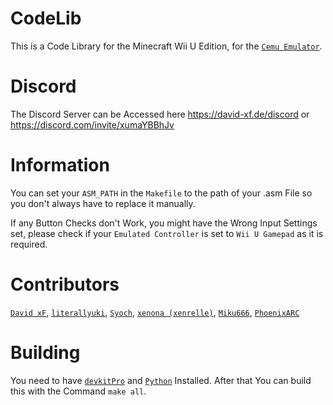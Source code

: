 # CodeLib
This is a Code Library for the Minecraft Wii U Edition, for the [`Cemu Emulator`](https://github.com/cemu-project/Cemu).

# Discord
The Discord Server can be Accessed here https://david-xf.de/discord or https://discord.com/invite/xumaYBBhJv

# Information
You can set your `ASM_PATH` in the `Makefile` to the path of your .asm File so you don't always have to replace it manually.

If any Button Checks don't Work, you might have the Wrong Input Settings set, please check if your `Emulated Controller` is set to `Wii U Gamepad` as it is required.

# Contributors
[`David xF`](https://github.com/David-xF), [`literallyuki`](https://github.com/literallyuki), [`Syoch`](https://github.com/Syoch), [`xenona (xenrelle)`](https://github.com/xenrelle), [`Miku666`](https://github.com/NessieHax), [`PhoenixARC`](https://github.com/PhoenixARC)

# Building
You need to have [`devkitPro`](https://devkitpro.org/wiki/Getting_Started) and [`Python`](https://www.python.org/) Installed. After that You can build this with the Command `make all`.